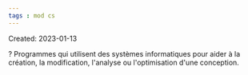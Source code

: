 ```yaml
---
tags : mod cs
---
```

Created: 2023-01-13

?
Programmes qui utilisent des systèmes informatiques pour aider à la création, la modification, l'analyse ou l'optimisation d'une conception.